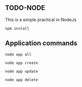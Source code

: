 ## TODO-NODE

This is a simple practical in NodeJs

```
npm install
```

## Application commands

```
node app all
```

```
node app create
```

```
node app update
```

```
node app delete
```